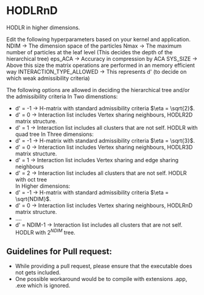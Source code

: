 # HODLRnD
HODLR in higher dimensions. 

Edit the following hyperparameters based on your kernel and application. 
NDIM -> The dimension space of the particles
Nmax -> The maximum number of particles at the leaf level (This decides the depth of the hierarchical tree)
eps_ACA -> Accuracy in compression by ACA
SYS_SIZE -> Above this size the matrix operations are performed in an memory efficient way
INTERACTION_TYPE_ALLOWED -> This represents d' (to decide on which weak admissibility criteria)

The following options are allowed in deciding the hierarchical tree and/or the admissibility criteria
In Two dimenstions:
* d' = -1 -> H-matrix with standard admissibility criteria $\eta = \sqrt{2}$.
* d' = 0 -> Interaction list includes Vertex sharing neighbours, HODLR2D matrix structure.
* d' = 1 -> Interaction list includes all clusters that are not self. HODLR with quad tree 
In Three dimensions:
* d' = -1 -> H-matrix with standard admissibility criteria $\eta = \sqrt{3}$.
* d' = 0 -> Interaction list includes Vertex sharing neighbours, HODLR3D matrix structure.
* d' = 1 -> Interaction list includes Vertex sharing and edge sharing neighbours
* d' = 2 -> Interaction list includes all clusters that are not self. HODLR with oct tree  
In Higher dimensions:
* d' = -1 -> H-matrix with standard admissibility criteria $\eta = \sqrt{NDIM}$.
* d' = 0 -> Interaction list includes Vertex sharing neighbours, HODLRnD matrix structure.
* ....
* d' = NDIM-1 -> Interaction list includes all clusters that are not self. HODLR with $2^{NDIM}$ tree.  

## Guidelines for Pull request:
* While providing a pull request, please ensure that the executable does not gets included.
* One possible workaround would be to compile with extensions .app, .exe which is ignored. 

